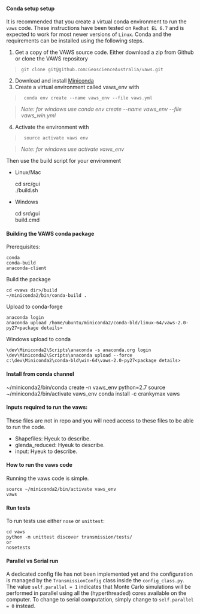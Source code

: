 #### Conda setup setup
It is recommended that you create a virtual conda environment to run the `vaws` code.
These instructions have been tested on `Redhat EL 6.7` and is expected to work for most newer versions of `Linux`. 
Conda and the requirements can be installed using the following steps.

1. Get a copy of the VAWS source code. Either download a zip from Github or clone the VAWS repository
>```git clone git@github.com:GeoscienceAustralia/vaws.git```


2. Download and install [Miniconda](https://conda.io/miniconda.html)
3. Create a virtual environment called vaws_env with  
>``` conda env create --name vaws_env --file vaws.yml```

> *Note: for windows use conda env create --name vaws_env --file vaws_win.yml*

4. Activate the environment with

>``` source activate vaws env```

> *Note: for windows use activate vaws_env*

Then use the build script for your environment 
* Linux/Mac

    cd src/gui  
    ./build.sh
     
* Windows

    cd src\gui  
    build.cmd


#### Building the VAWS conda package

Prerequisites:
    
    conda
    conda-build
    anaconda-client
   
Build the package

    cd <vaws dir>/build
    ~/miniconda2/bin/conda-build .
    
Upload to conda-forge

    anaconda login
    anaconda upload /home/ubuntu/miniconda2/conda-bld/linux-64/vaws-2.0-py27<package details>

Windows upload to conda

    \dev\Miniconda2\Scripts\anaconda -s anaconda.org login
    \dev\Miniconda2\Scripts\anaconda upload --force c:\dev\Miniconda2\conda-bld\win-64\vaws-2.0-py27<package details>

#### Install from conda channel

~/miniconda2/bin/conda create -n vaws_env python=2.7 
source ~/miniconda2/bin/activate vaws_env
conda install -c crankymax vaws

#### Inputs required to run the vaws:
These files are not in repo and you will need access to these files to be able to run the code.

* Shapefiles: Hyeuk to describe.
* glenda_reduced: Hyeuk to describe.
* input: Hyeuk to describe.


#### How to run the vaws code

Running the vaws code is simple.
    
    source ~/miniconda2/bin/activate vaws_env
    vaws

#### Run tests
To run tests use either `nose` or `unittest`:
    
    cd vaws
    python -m unittest discover transmission/tests/
    or
    nosetests

#### Parallel vs Serial run
A dedicated config file has not been implemented yet and the configuration is managed by the `TransmissionConfig` class inside the `config_class.py`. The value `self.parallel = 1` indicates that Monte Carlo simulations will be performed in parallel using all the (hyperthreaded) cores available on the computer. To change to serial computation, simply change to `self.parallel = 0` instead.
